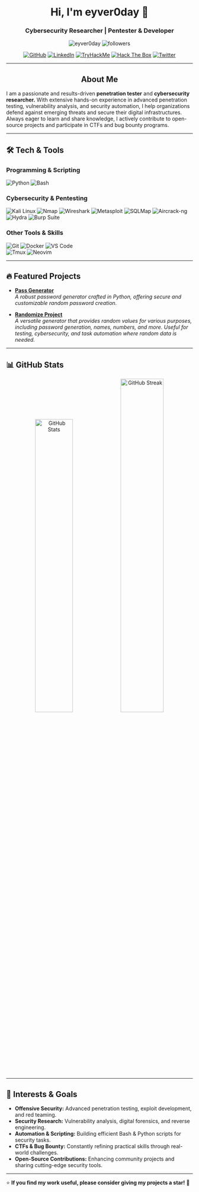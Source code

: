 <h1 align="center">Hi, I'm eyver0day 👋</h1>
<h3 align="center">Cybersecurity Researcher | Pentester & Developer</h3>

<p align="center">
  <img src="https://komarev.com/ghpvc/?username=eyver0day&label=Profile%20Views&color=0e75b6&style=flat" alt="eyver0day" />
  <img src="https://img.shields.io/github/followers/eyver0day?label=Followers&style=social" alt="followers" />
</p>

<p align="center">
  <a href="https://github.com/eyver0day"><img src="https://img.shields.io/badge/GitHub-000000?style=for-the-badge&logo=github&logoColor=white" alt="GitHub"></a>
  <a href="https://linkedin.com/in/eyver0day"><img src="https://img.shields.io/badge/LinkedIn-0A66C2?style=for-the-badge&logo=linkedin&logoColor=white" alt="LinkedIn"></a>
  <a href="https://tryhackme.com/p/eyver0day"><img src="https://img.shields.io/badge/TryHackMe-212C42?style=for-the-badge&logo=tryhackme&logoColor=white" alt="TryHackMe"></a>
  <a href="https://hackthebox.com/home/users/profile/eyver0day"><img src="https://img.shields.io/badge/Hack%20The%20Box-9FEF00?style=for-the-badge&logo=hackthebox&logoColor=white" alt="Hack The Box"></a>
  <a href="https://twitter.com/eyver0day"><img src="https://img.shields.io/badge/Twitter-1DA1F2?style=for-the-badge&logo=twitter&logoColor=white" alt="Twitter"></a>
</p>

---

## <div align="center">About Me</div>

I am a passionate and results-driven **penetration tester** and **cybersecurity researcher.** With extensive hands-on experience in advanced penetration testing, vulnerability analysis, and security automation, I help organizations defend against emerging threats and secure their digital infrastructures. Always eager to learn and share knowledge, I actively contribute to open-source projects and participate in CTFs and bug bounty programs.

---

## 🛠️ Tech & Tools

### Programming & Scripting
<img src="https://img.shields.io/badge/Python-3776AB?style=for-the-badge&logo=python&logoColor=white" alt="Python" /> <img src="https://img.shields.io/badge/Bash-121011?style=for-the-badge&logo=gnu-bash&logoColor=white" alt="Bash" />

### Cybersecurity & Pentesting
<img src="https://img.shields.io/badge/Kali_Linux-557C94?style=for-the-badge&logo=kalilinux&logoColor=white" alt="Kali Linux" /> <img src="https://img.shields.io/badge/Nmap-3E6EB3?style=for-the-badge&logo=nmap&logoColor=white" alt="Nmap" /> <img src="https://img.shields.io/badge/Wireshark-1679A7?style=for-the-badge&logo=wireshark&logoColor=white" alt="Wireshark" /> <img src="https://img.shields.io/badge/Metasploit-007ACC?style=for-the-badge&logo=metasploit&logoColor=white" alt="Metasploit" />
<img src="https://img.shields.io/badge/SQLMap-CC2927?style=for-the-badge&logo=sql&logoColor=white" alt="SQLMap" /> <img src="https://img.shields.io/badge/Aircrack_ng-00599C?style=for-the-badge&logo=aircrack-ng&logoColor=white" alt="Aircrack-ng" /> <img src="https://img.shields.io/badge/Hydra-FFB400?style=for-the-badge&logo=hydra&logoColor=white" alt="Hydra" />  <img src="https://img.shields.io/badge/Burp_Suite-FF6600?style=for-the-badge&logo=burpsuite&logoColor=white" alt="Burp Suite" />
<br>

### Other Tools & Skills
<img src="https://img.shields.io/badge/Git-F05032?style=for-the-badge&logo=git&logoColor=white" alt="Git" /> <img src="https://img.shields.io/badge/Docker-2496ED?style=for-the-badge&logo=docker&logoColor=white" alt="Docker" /> <img src="https://img.shields.io/badge/VS%20Code-007ACC?style=for-the-badge&logo=visualstudiocode&logoColor=white" alt="VS Code" />
<br>
<img src="https://img.shields.io/badge/Tmux-1BB91F?style=for-the-badge&logo=tmux&logoColor=white" alt="Tmux" /> <img src="https://img.shields.io/badge/Neovim-57A143?style=for-the-badge&logo=neovim&logoColor=white" alt="Neovim" />


---

## 🔥 Featured Projects

- **[Pass Generator](https://github.com/eyver0day/pass-generator)**  
  _A robust password generator crafted in Python, offering secure and customizable random password creation._

- **[Randomize Project](https://github.com/eyver0day/randomize-project)**  
  _A versatile generator that provides random values for various purposes, including password generation, names, numbers, and more. Useful for testing, cybersecurity, and task automation where random data is needed._

---

## 📊 GitHub Stats

<p align="center">
  <img width="45%" src="https://github-readme-stats.vercel.app/api?username=eyver0day&show_icons=true&theme=react" alt="GitHub Stats" />
  <img width="48%" src="https://github-readme-streak-stats.herokuapp.com/?user=eyver0day&theme=react" alt="GitHub Streak" />
</p>

---

## 🎯 Interests & Goals

- **Offensive Security:** Advanced penetration testing, exploit development, and red teaming.
- **Security Research:** Vulnerability analysis, digital forensics, and reverse engineering.
- **Automation & Scripting:** Building efficient Bash & Python scripts for security tasks.
- **CTFs & Bug Bounty:** Constantly refining practical skills through real-world challenges.
- **Open-Source Contributions:** Enhancing community projects and sharing cutting-edge security tools.

---

⭐ **If you find my work useful, please consider giving my projects a star!** 🚀
